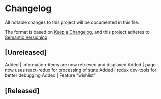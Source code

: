 # Changelog
All notable changes to this project will be documented in this file.

The format is based on [Keep a Changelog](https://keepachangelog.com/en/1.0.0/),
and this project adheres to [Semantic Versioning](https://semver.org/spec/v2.0.0.html).

## [Unreleased]
Added   | information-items are now retrieved and displayed
Added   | page now uses react-redux for processing of state
Added   | redux dev-tools for better debugging
Added   | Feature "wishlist"

## [Released]
